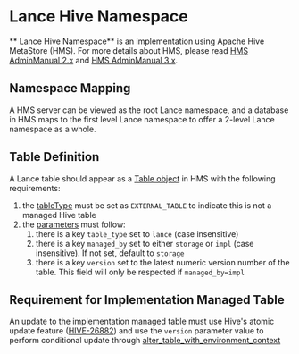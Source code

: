 # Lance Hive Namespace

** Lance Hive Namespace** is an implementation using Apache Hive MetaStore (HMS).
For more details about HMS, please read [HMS AdminManual 2.x](https://hive.apache.org/docs/latest/adminmanual-metastore-administration_27362076/) 
and [HMS AdminManual 3.x](https://hive.apache.org/docs/latest/adminmanual-metastore-3-0-administration_75978150/). 

## Namespace Mapping

A HMS server can be viewed as the root Lance namespace, and a database in HMS maps to the first level Lance namespace
to offer a 2-level Lance namespace as a whole.

## Table Definition

A Lance table should appear as a [Table object](https://github.com/apache/hive/blob/branch-4.0/standalone-metastore/metastore-common/src/main/thrift/hive_metastore.thrift#L631) 
in HMS with the following requirements:

1. the [tableType](https://github.com/apache/hive/blob/branch-4.0/standalone-metastore/metastore-common/src/main/thrift/hive_metastore.thrift#L643) must be set as `EXTERNAL_TABLE` to indicate this is not a managed Hive table
2. the [parameters](https://github.com/apache/hive/blob/branch-4.0/standalone-metastore/metastore-common/src/main/thrift/hive_metastore.thrift#L640) must follow:
    1. there is a key `table_type` set to `lance` (case insensitive)
    2. there is a key `managed_by` set to either `storage` or `impl` (case insensitive). If not set, default to `storage`
    3. there is a key `version` set to the latest numeric version number of the table. This field will only be respected if `managed_by=impl` 

## Requirement for Implementation Managed Table

An update to the implementation managed table must use Hive's atomic update feature ([HIVE-26882](https://issues.apache.org/jira/browse/HIVE-26882))
and use the `version` parameter value to perform conditional update through [alter_table_with_environment_context](https://github.com/apache/hive/blob/branch-4.0/standalone-metastore/metastore-common/src/main/thrift/hive_metastore.thrift#L2733)